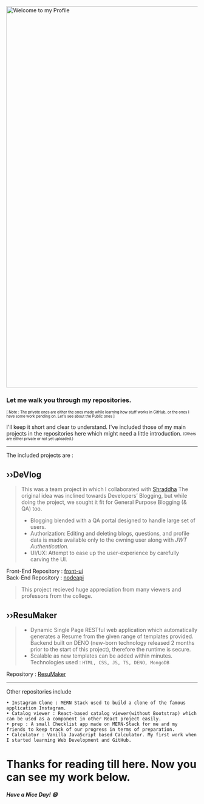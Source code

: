 <!--
**Shahid7k/Shahid7K** is a ✨ _special_ ✨ repository because its `README.md` (this file) appears on your GitHub profile.

Here are some ideas to get you started:

- 🔭 I’m currently working on ...
- 🌱 I’m currently learning ...
- 👯 I’m looking to collaborate on ...
- 🤔 I’m looking for help with ...
- 💬 Ask me about ...
- 📫 How to reach me: ...
- 😄 Pronouns: ...
- ⚡ Fun fact: ...
-->

<img src="https://github.com/Shahid7k/Shahid7K/blob/master/images/git1f.gif" alt="Welcome to my Profile" width="1000px" />

### Let me walk you through my repositories.
<sub><sup> [ Note : The private ones are either the ones made while learning how stuff works in GitHub, or the ones I have some work pending on.
Let's see about the Public ones ]</sup></sub>

I'll keep it short and clear to understand.
I've included those of my main projects in the repositories here which might need a little introduction. <sub><sup>(Others are either private or not yet uploaded.)</sup></sub>

---
The included projects are : 

## ››DeVlog
> This was a team project in which I collaborated with [Shraddha](https://github.com/shraddha099 "Shraddha-Collaborator-contributed some React-Context and Rich Text Editor related code ")
> The original idea was inclined towards Developers’ Blogging, but while doing the project, we sought it fit for General Purpose Blogging (& QA) too. 
> + Blogging blended with a QA portal designed to handle large set of users.
> + Authorization: Editing and deleting blogs, questions, and profile data is made available only to the owning user along with _JWT Authentication._
> + UI/UX: Attempt to ease up the user-experience by carefully carving the UI.

   Front-End Repository : [front-ui](https://github.com/Shahid7k/front-ui "Front End" )  
   Back-End Repository : [nodeapi](https://github.com/Shahid7k/nodeapi "Back End" )  

> This project recieved huge appreciation from  many viewers and professors from the college.

## ››ResuMaker
> - Dynamic Single Page RESTful web application which automatically generates a Resume from the given range of templates provided. Backend built on DENO (new-born technology
released 2 months prior to the start of this project), therefore the runtime is secure.
> - Scalable as new templates can be added within minutes.  
   Technologies used : `HTML, CSS, JS, TS, DENO, MongoDB`  

Repository : [ResuMaker](https://github.com/Shahid7k/ResuMaker "ResuMaker Repo with both F.E. & B.E.")
  

---
Other repositories include 
  ```
  • Instagram Clone : MERN Stack used to build a clone of the famous application Instagram. 
  • Catalog viewer : React-based catalog viewer(without Bootstrap) which can be used as a component in other React project easily. 
  • prep : A small Checklist app made on MERN-Stack for me and my friends to keep track of our progress in terms of preparation.
  • Calculator : Vanilla JavaScript based Calculator. My first work when I started learning Web Development and GitHub.  
  ```
  
# Thanks for reading till here. Now you can see my work below. 
##### Have a Nice Day! :smile:
